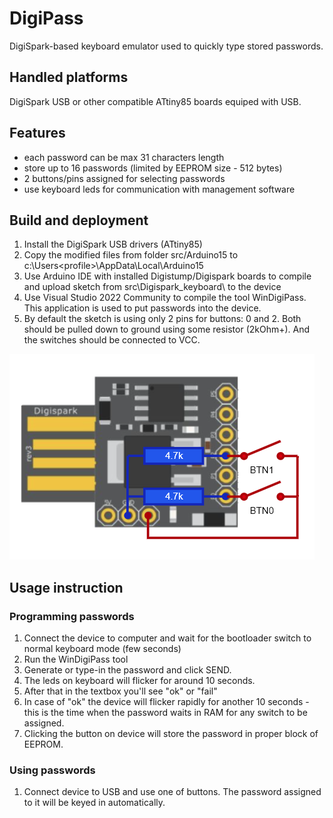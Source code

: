# DigiPass

DigiSpark-based keyboard emulator used to quickly type stored passwords.

## Handled platforms

DigiSpark USB or other compatible ATtiny85 boards equiped with USB.

## Features

- each password can be max 31 characters length
- store up to 16 passwords (limited by EEPROM size - 512 bytes)
- 2 buttons/pins assigned for selecting passwords
- use keyboard leds for communication with management software

## Build and deployment

1. Install the DigiSpark USB drivers (ATtiny85)
2. Copy the modified files from folder src/Arduino15 to c:\Users\<profile>\AppData\Local\Arduino15
3. Use Arduino IDE with installed Digistump/Digispark boards to compile and upload sketch from src\Digispark_keyboard\ to the device
4. Use Visual Studio 2022 Community to compile the tool WinDigiPass. This application is used to put passwords into the device.
5. By default the sketch is using only 2 pins for buttons: 0 and 2. Both should be pulled down to ground using some resistor (2kOhm+). And the switches should be connected to VCC.

![image](https://github.com/daniszewski/DigiPass/blob/main/images/DigiSpark1.png)

## Usage instruction

### Programming passwords

1. Connect the device to computer and wait for the bootloader switch to normal keyboard mode (few seconds)
2. Run the WinDigiPass tool
3. Generate or type-in the password and click SEND. 
4. The leds on keyboard will flicker for around 10 seconds. 
5. After that in the textbox you'll see "ok" or "fail"
6. In case of "ok" the device will flicker rapidly for another 10 seconds - this is the time when the password waits in RAM for any switch to be assigned. 
7. Clicking the button on device will store the password in proper block of EEPROM.

### Using passwords

1. Connect device to USB and use one of buttons. The password assigned to it will be keyed in automatically.
